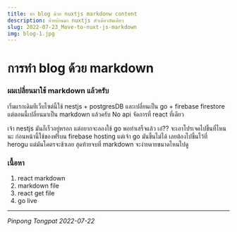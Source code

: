 ```yaml
---
title: ทำ blog ด้วย nuxtjs markdonw content
description: ย้ายบ้านมา nuxtjs ตัวเดียวอันเดียว
slug: 2022-07-23_Move-to-nuxt-js-markdown
img: blog-1.jpg
---
```


# การทำ blog ด้วย markdown

### ผมเปลี่ยนมาใช้ markdown แล้วครับ

เริ่มแรกเดิมทีเว็บไซต์นี้ใช้ nestjs + postgresDB และเปลี่ยนเป็น go + firebase firestore แต่ตอนนี้เปลี่ยนมาเป็น markdown แล้วครับ No api จัดการที่ react ที่เดียว

เจ้า nestjs มันก็เร็วอยู่หรอก แต่อยากจะลองใช้ go พอทำเสร็จแล้ว เอ๋?? จะเอาโปรเจคไปขึ้นที่ไหนนะ ก่อนหน้านี้ใช้ของฟรีบน firebase hosting แต่เจ้า go มันขึ้นไม่ได้ เลยต้องไปขึ้นไว้ที่ herogu แต่มันโคตรจะช้าเลย สุดท้ายจบที่ markdown จะง่ายดายขนาดไหนไปดู

### เนื้อหา

1. react markdown
2. markdown file
3. react get file
4. go live

---

_Pinpong_ _Tongpat_
_2022-07-22_
